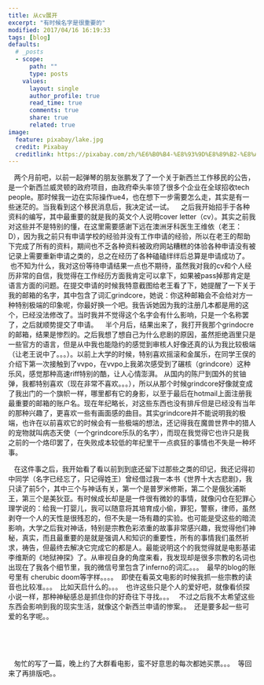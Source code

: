 ```yaml
---
title: 从cv展开
excerpt: "有时候名字是很重要的"
modified: 2017/04/16 16:19:33 
tags: [blog]
defaults:
  # _posts
  - scope:
      path: ""
      type: posts
    values:
      layout: single
      author_profile: true
      read_time: true
      comments: true
      share: true
      related: true
image:
  feature: pixabay/lake.jpg
  credit: Pixabay
  creditlink: https://pixabay.com/zh/%E6%B0%B4-%E8%93%9D%E8%89%B2-%E8%A1%A8%E9%9D%A2-%E6%B5%B7-%E6%B5%B7%E6%B4%8B-%E6%B6%B2%E4%BD%93-%E5%A4%A9%E7%A9%BA-%E5%9C%B0%E5%B9%B3%E7%BA%BF-%E7%BB%BF%E6%9D%BE%E7%9F%B3-%E7%BA%B9%E7%90%86-768745/
---
```



    两个月前吧，以前一起弹琴的朋友张鹏发了了一个关于新西兰工作移民的公告，是一个新西兰威灵顿的政府项目，由政府牵头率领了很多个企业在全球招收tech people。那时候我一边在实际操作ue4，也在想下一步需要怎么走，其实是有一些迷茫的。当我看到这个移民消息后，我决定试一试。
    之后我开始招手于各种资料的编写，其中最重要的就是我的英文个人说明cover letter（cv）。其实之前我对这些并不是特别的懂，在这里需要感谢下远在澳洲牙科医生王维依（老王：D），因为我之前只有申请学校的经验并没有工作申请的经验，所以在老王的帮助下完成了所有的资料，期间也不乏各种资料被政府网站糟糕的体验各种申请没有被记录上需要重新申请之类的，总之在经历了各种磕磕绊绊后总算是申请成功了。
    也不知为什么，我对这份等待申请结果一点也不期待，虽然我对我的cv和个人经历非常的自信，我觉得在工作经历方面我肯定可以拿下，如果被pass掉那肯定是语言方面的问题。在提交申请的时候我特意截图给老王看了下，她提醒了一下关于我的邮箱的名字，其中包含了词汇grindcore，她说：你这种邮箱会不会给对方一种特别极端的印象呢，你最好换一个吧。我告诉她因为我的注册几本都是用的这个，已经没法修改了。当时我并不觉得这个名字会有什么影响，只是一个名称罢了，之后就顺势提交了申请。
    半个月后，结果出来了，我打开我那个grindocre的邮箱，结果是惨烈的。之后我想了想自己为什么悲剧的原因，虽然拒绝涵里只是一些官方的语言，但是从中我也能隐约的感觉到审核人好像还真的认为我比较极端（让老王说中了。。。）。以前上大学的时候，特别喜欢摇滚和金属乐，在同学王俣的介绍下第一次接触到了vvpo，在vvpo上我弟次感受到了碾核（grindcore）这种乐风，感觉那种高速riff特别的酷，让人心情澎湃。 从国内的陈尸到国外的贫铀弹，我都特别喜欢（现在非常不喜欢。。。），所以从那个时候grindcore好像就变成了我出门的一个旗帜一样，哪里都有它的身影，以至于最后在hotmail上面注册我最重要的邮箱的账户名。现在年纪略长，对这些东西也没有排斥但是已经没有当年的那种兴趣了，更喜欢一些有画面感的曲目。其实grindcore并不能说明我的极端，也许在以前喜欢它的时候会有一些极端的想法，还记得我在魔兽世界中的猎人的宠物就叫病态天使（一个grindcore乐队的名字），而现在我觉得它也许只是我之前的一个烙印罢了，在失败成本较低的年纪里干一点疯狂的事情也不失是一种坏事。
    
    
    
    在这件事之后，我开始看了看以前到到底还留下过那些之类的印记，我还记得初中同学（名字已经忘了，只记得姓王）曾经借过我一本书《世界十大古悲剧》，我只读了前5个，其中三个与神话有关，第一个是普罗米修斯，第二个是俄狄浦斯王，第三个是美狄亚。有时候成长却是是一件很有微妙的事情，就像闪仓在犯罪心理学说的：给我一打婴儿，我可以随意将其培育成小偷，罪犯，警察，律师，虽然剥夺一个人的天性是很残忍的，但不失是一场有趣的实验。也可能是受这些的暗流影响，大学之后我对神话，特别是宗教色彩浓重的故事非常感兴趣，我觉得他们神秘，真实，而且最重要的是就是强调人和知识的重要性，所有的事情我们虽然祈求，祷告，但最终去解决它完成它的都是人。最能说明这个的我觉得就是电影基诺李维斯的《地狱神探》了。从审视自身的角度来看，我发现却是很多宗教的名词也出现在了我各个细节里，我的微信号里包含了inferno的词汇。。。  最早的blog的账号里有 cherubic doom等字样。。。。  即使在看英文电影的时候我抓一些宗教的读音也比较准。。。  比如天启什么的。。。  也许这些只是个人的爱好吧，就像看侦探小说一样，那种神秘感总是抓住你的好奇往下寻找。。。   不过之后我不太希望这些东西会影响到我的现实生活，就像这个新西兰申请的惨案。。  还是要多起一些可爱的名字呢。。
 

    
    
    
    
    
    匆忙的写了一篇，晚上约了大群看电影，蛮不好意思的每次都她买票。。。  等回来了再排版吧。。
    
